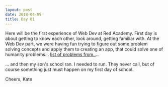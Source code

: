 ```yaml
---
layout: post
date: 2018-04-09
title: Day 01
---
```


Here will be the first experience of Web Dev at Red Academy. First day is about getting to know each other, look around, getting familiar with.
At the Web Dev part, we were having fun trying to figure out some problem solving concepts and apply them to creating an app, that could solve one of humanity problems...
[list of problems from..](https://www.lucidchart.com/blog/decision-making-process-steps)...

... and then my son's school ran. I needed to run.
They never call, but of course something just must happen on my first day of school.

Cheers,
Kate
